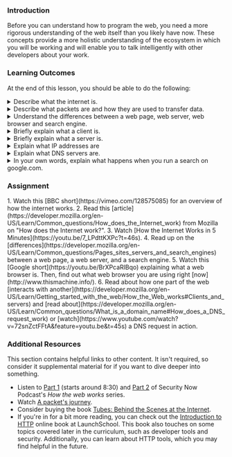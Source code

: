 ### Introduction
Before you can understand how to program the web, you need a more rigorous understanding of the web itself than you likely have now. These concepts provide a more holistic understanding of the ecosystem in which you will be working and will enable you to talk intelligently with other developers about your work.

### Learning Outcomes
At the end of this lesson, you should be able to do the following:

<details>
  <summary>Describe what the internet is.</summary>
  <ul><ul>
    <li>The internet is a worldwide network of linked computers. Each of these computers can communicate with each other in a specific format.</li>
  </ul></ul>
 </details>
 
 <details>
  <summary>Describe what packets are and how they are used to transfer data.</summary>
  <ul><ul>
    <li>Packets are the information of the internet. Packets are sent from the sender to the receiver in a specific format that contains all the information needed to communicate.</li>
  </ul></ul>
 </details>
 
<details>
  <summary>Understand the differences between a web page, web server, web browser and search engine.</summary>
  <ul><ul>
    <li>A web page is the page you look at in your browser.</li>
    <li>A web server is the computer that has the code for how the webpage should look and act.</li>
    <li>A web browser is a program on a computer that displays web pages.</li>
    <li>A search engine is a web server that searches all other web servers for information. A user can then pull up the web page on their web browser and search for a site.</li>
  </ul></ul>
 </details>
 
 <details>
  <summary>Briefly explain what a client is.</summary>
  <ul><ul>
    <li>A client is a computer or internet device that requests information from a server.</li>
  </ul></ul>
 </details>
 
 <details>
  <summary>Briefly explain what a server is.</summary>
  <ul><ul>
    <li>A server is a computer that receives requests (as packets) from the client and responds with the appropriate data.</li>
  </ul></ul>
 </details>
 
 <details>
  <summary>Explain what IP addresses are</summary>
  <ul><ul>
    <li>IP addresses are numerical identifications that specifies a destination in a network.</li>
   </ul></ul>
 </details>
  
 <details>
  <summary>Explain what DNS servers are.</summary>
  <ul><ul>
    <li>DNS Servers are the "phone book" of the internet. They translate domain names into IP addresses.</li>
  </ul></ul>
 </details>
  
 <details>
  <summary>In your own words, explain what happens when you run a search on google.com.</summary>
  <ul><ul>
    <li>Google receives the request, look for it in their databases and send back the results</li>
  </ul></ul>
 </details>

### Assignment

<div class="lesson-content__panel" markdown="1">
  1. Watch this [BBC short](https://vimeo.com/128575085) for an overview of how the internet works.
  2. Read this [article](https://developer.mozilla.org/en-US/Learn/Common_questions/How_does_the_Internet_work) from Mozilla on "How does the Internet work?".
  3. Watch [How the Internet Works in 5 Minutes](https://youtu.be/7_LPdttKXPc?t=46s).
  4. Read up on the [differences](https://developer.mozilla.org/en-US/Learn/Common_questions/Pages_sites_servers_and_search_engines) between a web page, a web server, and a search engine.
  5. Watch this [Google short](https://youtu.be/BrXPcaRlBqo) explaining what a web browser is. Then, find out what web browser you are using right [now](http://www.thismachine.info/).
  6. Read about how one part of the web [interacts with another](https://developer.mozilla.org/en-US/Learn/Getting_started_with_the_web/How_the_Web_works#Clients_and_servers) and [read about](https://developer.mozilla.org/en-US/Learn/Common_questions/What_is_a_domain_name#How_does_a_DNS_request_work) or [watch](https://www.youtube.com/watch?v=72snZctFFtA&feature=youtu.be&t=45s) a DNS request in action.
</div>

### Additional Resources
This section contains helpful links to other content. It isn't required, so consider it supplemental material for if you want to dive deeper into something.

* Listen to [Part 1](https://twit.tv/shows/security-now/episodes/25?autostart=false) (starts around 8:30) and [Part 2](https://twit.tv/shows/security-now/episodes/26?autostart=false) of Security Now Podcast's *How the web works* series.
* Watch [A packet's journey](https://www.youtube.com/watch?v=ewrBalT_eBM&feature).
* Consider buying the book [Tubes: Behind the Scenes at the Internet](https://www.amazon.co.uk/dp/B007TB5SKA/ref=dp-kindle-redirect?_encoding=UTF8&btkr=1).
* If you're in for a bit more reading, you can check out the [Introduction to HTTP](https://launchschool.com/books/http) online book at LaunchSchool. This book also touches on some topics covered later in the curriculum, such as developer tools and security. Additionally, you can learn about HTTP tools, which you may find helpful in the future.
